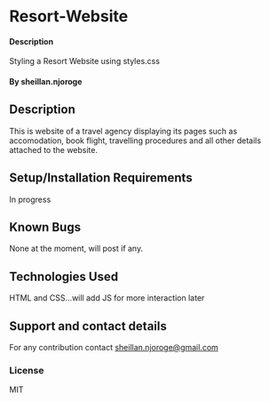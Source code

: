 # Resort-Website
#### Description
Styling a Resort Website using styles.css
#### By sheillan.njoroge
## Description
This is website of a travel agency displaying its pages such as accomodation, book flight, travelling procedures and all other details attached to the website.
## Setup/Installation Requirements
In progress
## Known Bugs
None at the moment, will post if any.
## Technologies Used
HTML and CSS...will add JS for more interaction later
## Support and contact details
For any contribution contact sheillan.njoroge@gmail.com
### License
MIT